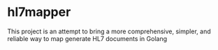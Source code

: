 # hl7mapper
This project is an attempt to bring a more comprehensive, simpler, and reliable way to map generate HL7 documents in Golang
